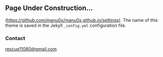## Page Under Construction...
(https://github.com/manu0x/manu0x.github.io/settings). The name of this theme is saved in the Jekyll `_config.yml` configuration file.

### Contact

rescue11080@gmail.com
